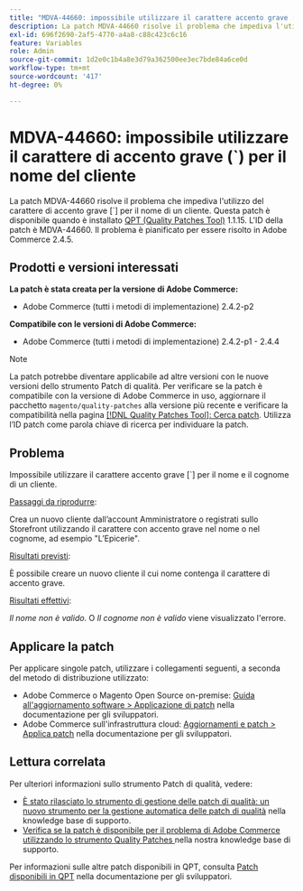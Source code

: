 ```yaml
---
title: "MDVA-44660: impossibile utilizzare il carattere accento grave [`] per il nome del cliente"
description: La patch MDVA-44660 risolve il problema che impediva l'utilizzo del carattere di accento grave (`) per il nome di un cliente. Questa patch è disponibile quando è installato [Quality Patches Tool (QPT)](/help/announcements/adobe-commerce-announcements/magento-quality-patches-released-new-tool-to-self-serve-quality-patches.md) 1.1.15. L'ID della patch è MDVA-44660. Il problema è pianificato per essere risolto in Adobe Commerce 2.4.5.
exl-id: 696f2690-2af5-4770-a4a8-c88c423c6c16
feature: Variables
role: Admin
source-git-commit: 1d2e0c1b4a8e3d79a362500ee3ec7bde84a6ce0d
workflow-type: tm+mt
source-wordcount: '417'
ht-degree: 0%

---
```


# MDVA-44660: impossibile utilizzare il carattere di accento grave (&grave;) per il nome del cliente

La patch MDVA-44660 risolve il problema che impediva l&#39;utilizzo del carattere di accento grave [\`] per il nome di un cliente. Questa patch è disponibile quando è installato [QPT (Quality Patches Tool)](/help/announcements/adobe-commerce-announcements/magento-quality-patches-released-new-tool-to-self-serve-quality-patches.md) 1.1.15. L&#39;ID della patch è MDVA-44660. Il problema è pianificato per essere risolto in Adobe Commerce 2.4.5.

## Prodotti e versioni interessati

**La patch è stata creata per la versione di Adobe Commerce:**

* Adobe Commerce (tutti i metodi di implementazione) 2.4.2-p2

**Compatibile con le versioni di Adobe Commerce:**

* Adobe Commerce (tutti i metodi di implementazione) 2.4.2-p1 - 2.4.4

>[!NOTE]
>
>La patch potrebbe diventare applicabile ad altre versioni con le nuove versioni dello strumento Patch di qualità. Per verificare se la patch è compatibile con la versione di Adobe Commerce in uso, aggiornare il pacchetto `magento/quality-patches` alla versione più recente e verificare la compatibilità nella pagina [[!DNL Quality Patches Tool]: Cerca patch](https://devdocs.magento.com/quality-patches/tool.html#patch-grid). Utilizza l’ID patch come parola chiave di ricerca per individuare la patch.

## Problema

Impossibile utilizzare il carattere accento grave [\`] per il nome e il cognome di un cliente.

<u>Passaggi da riprodurre</u>:

Crea un nuovo cliente dall’account Amministratore o registrati sullo Storefront utilizzando il carattere con accento grave nel nome o nel cognome, ad esempio &quot;L’Epicerie&quot;.

<u>Risultati previsti</u>:

È possibile creare un nuovo cliente il cui nome contenga il carattere di accento grave.

<u>Risultati effettivi</u>:

*Il nome non è valido.* O *Il cognome non è valido* viene visualizzato l&#39;errore.

## Applicare la patch

Per applicare singole patch, utilizzare i collegamenti seguenti, a seconda del metodo di distribuzione utilizzato:

* Adobe Commerce o Magento Open Source on-premise: [Guida all&#39;aggiornamento software > Applicazione di patch](https://devdocs.magento.com/guides/v2.4/comp-mgr/patching/mqp.html) nella documentazione per gli sviluppatori.
* Adobe Commerce sull&#39;infrastruttura cloud: [Aggiornamenti e patch > Applica patch](https://devdocs.magento.com/cloud/project/project-patch.html) nella documentazione per gli sviluppatori.

## Lettura correlata

Per ulteriori informazioni sullo strumento Patch di qualità, vedere:

* [È stato rilasciato lo strumento di gestione delle patch di qualità: un nuovo strumento per la gestione automatica delle patch di qualità](/help/announcements/adobe-commerce-announcements/magento-quality-patches-released-new-tool-to-self-serve-quality-patches.md) nella knowledge base di supporto.
* [Verifica se la patch è disponibile per il problema di Adobe Commerce utilizzando lo strumento Quality Patches ](/help/support-tools/patches-available-in-qpt-tool/check-patch-for-magento-issue-with-magento-quality-patches.md) nella nostra knowledge base di supporto.

Per informazioni sulle altre patch disponibili in QPT, consulta [Patch disponibili in QPT](https://devdocs.magento.com/quality-patches/tool.html#patch-grid) nella documentazione per gli sviluppatori.

